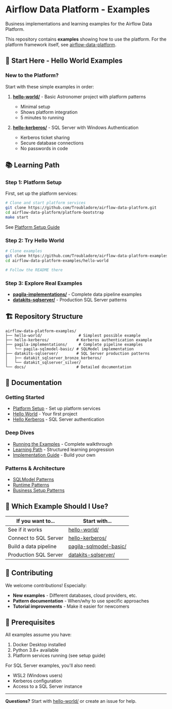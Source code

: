 # Airflow Data Platform - Examples

Business implementations and learning examples for the Airflow Data Platform.

This repository contains **examples** showing how to use the platform. For the platform framework itself, see [airflow-data-platform](https://github.com/Troubladore/airflow-data-platform).

## 🚀 Start Here - Hello World Examples

### **New to the Platform?**
Start with these simple examples in order:

1. **[hello-world/](hello-world/)** - Basic Astronomer project with platform patterns
   - Minimal setup
   - Shows platform integration
   - 5 minutes to running

2. **[hello-kerberos/](hello-kerberos/)** - SQL Server with Windows Authentication
   - Kerberos ticket sharing
   - Secure database connections
   - No passwords in code

## 📚 Learning Path

### **Step 1: Platform Setup**
First, set up the platform services:
```bash
# Clone and start platform services
git clone https://github.com/Troubladore/airflow-data-platform.git
cd airflow-data-platform/platform-bootstrap
make start
```
See [Platform Setup Guide](https://github.com/Troubladore/airflow-data-platform/blob/main/docs/getting-started-simple.md)

### **Step 2: Try Hello World**
```bash
# Clone examples
git clone https://github.com/Troubladore/airflow-data-platform-examples.git
cd airflow-data-platform-examples/hello-world

# Follow the README there
```

### **Step 3: Explore Real Examples**
- **[pagila-implementations/](pagila-implementations/)** - Complete data pipeline examples
- **[datakits-sqlserver/](datakits-sqlserver/)** - Production SQL Server patterns

## 🏗️ Repository Structure

```
airflow-data-platform-examples/
├── hello-world/                # Simplest possible example
├── hello-kerberos/            # Kerberos authentication example
├── pagila-implementations/     # Complete pipeline examples
│   └── pagila-sqlmodel-basic/ # SQLModel implementation
├── datakits-sqlserver/        # SQL Server production patterns
│   ├── datakit_sqlserver_bronze_kerberos/
│   └── datakit_sqlserver_silver/
└── docs/                      # Detailed documentation
```

## 📖 Documentation

### **Getting Started**
- [Platform Setup](https://github.com/Troubladore/airflow-data-platform/blob/main/docs/getting-started-simple.md) - Set up platform services
- [Hello World](hello-world/) - Your first project
- [Hello Kerberos](hello-kerberos/) - SQL Server authentication

### **Deep Dives**
- [Running the Examples](docs/running-examples.md) - Complete walkthrough
- [Learning Path](docs/learning-path.md) - Structured learning progression
- [Implementation Guide](docs/implementation-guide.md) - Build your own

### **Patterns & Architecture**
- [SQLModel Patterns](https://github.com/Troubladore/airflow-data-platform/blob/main/docs/patterns/sqlmodel-patterns.md)
- [Runtime Patterns](https://github.com/Troubladore/airflow-data-platform/blob/main/docs/patterns/runtime-patterns.md)
- [Business Setup Patterns](docs/business-setup-patterns.md)

## 🎯 Which Example Should I Use?

| If you want to... | Start with... |
|-------------------|---------------|
| See if it works | [hello-world/](hello-world/) |
| Connect to SQL Server | [hello-kerberos/](hello-kerberos/) |
| Build a data pipeline | [pagila-sqlmodel-basic/](pagila-implementations/pagila-sqlmodel-basic/) |
| Production SQL Server | [datakits-sqlserver/](datakits-sqlserver/) |

## 🤝 Contributing

We welcome contributions! Especially:
- **New examples** - Different databases, cloud providers, etc.
- **Pattern documentation** - When/why to use specific approaches
- **Tutorial improvements** - Make it easier for newcomers

## 🔧 Prerequisites

All examples assume you have:
1. Docker Desktop installed
2. Python 3.8+ available
3. Platform services running (see setup guide)

For SQL Server examples, you'll also need:
- WSL2 (Windows users)
- Kerberos configuration
- Access to a SQL Server instance

---

**Questions?** Start with [hello-world/](hello-world/) or create an issue for help.